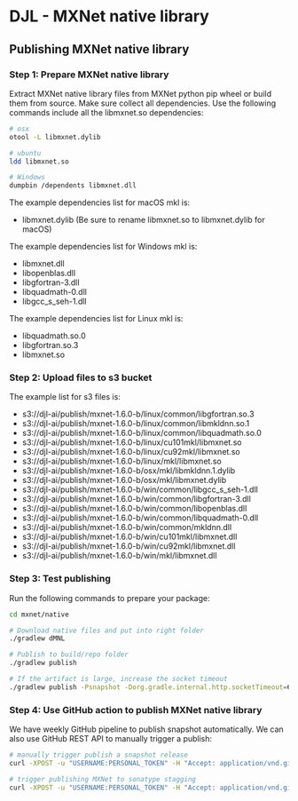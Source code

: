 # DJL - MXNet native library

## Publishing MXNet native library

### Step 1: Prepare MXNet native library

Extract MXNet native library files from MXNet python pip wheel or build them from source.
Make sure collect all dependencies. Use the following commands include all the libmxnet.so dependencies:
```bash
# osx
otool -L libmxnet.dylib

# ubuntu
ldd libmxnet.so

# Windows
dumpbin /dependents libmxnet.dll
```

The example dependencies list for macOS mkl is:
- libmxnet.dylib (Be sure to rename libmxnet.so to libmxnet.dylib for macOS)

The example dependencies list for Windows mkl is:
- libmxnet.dll
- libopenblas.dll
- libgfortran-3.dll
- libquadmath-0.dll
- libgcc_s_seh-1.dll

The example dependencies list for Linux mkl is:
- libquadmath.so.0
- libgfortran.so.3
- libmxnet.so


### Step 2: Upload files to s3 bucket

The example list for s3 files is: 
- s3://djl-ai/publish/mxnet-1.6.0-b/linux/common/libgfortran.so.3
- s3://djl-ai/publish/mxnet-1.6.0-b/linux/common/libmkldnn.so.1
- s3://djl-ai/publish/mxnet-1.6.0-b/linux/common/libquadmath.so.0
- s3://djl-ai/publish/mxnet-1.6.0-b/linux/cu101mkl/libmxnet.so
- s3://djl-ai/publish/mxnet-1.6.0-b/linux/cu92mkl/libmxnet.so
- s3://djl-ai/publish/mxnet-1.6.0-b/linux/mkl/libmxnet.so
- s3://djl-ai/publish/mxnet-1.6.0-b/osx/mkl/libmkldnn.1.dylib
- s3://djl-ai/publish/mxnet-1.6.0-b/osx/mkl/libmxnet.dylib
- s3://djl-ai/publish/mxnet-1.6.0-b/win/common/libgcc_s_seh-1.dll
- s3://djl-ai/publish/mxnet-1.6.0-b/win/common/libgfortran-3.dll
- s3://djl-ai/publish/mxnet-1.6.0-b/win/common/libopenblas.dll
- s3://djl-ai/publish/mxnet-1.6.0-b/win/common/libquadmath-0.dll
- s3://djl-ai/publish/mxnet-1.6.0-b/win/common/mkldnn.dll
- s3://djl-ai/publish/mxnet-1.6.0-b/win/cu101mkl/libmxnet.dll
- s3://djl-ai/publish/mxnet-1.6.0-b/win/cu92mkl/libmxnet.dll
- s3://djl-ai/publish/mxnet-1.6.0-b/win/mkl/libmxnet.dll

### Step 3: Test publishing

Run the following commands to prepare your package:

```bash
cd mxnet/native

# Download native files and put into right folder
./gradlew dMNL

# Publish to build/repo folder
./gradlew publish

# If the artifact is large, increase the socket timeout
./gradlew publish -Psnapshot -Dorg.gradle.internal.http.socketTimeout=60000 -Dorg.gradle.internal.http.connectionTimeout=60000
```

### Step 4: Use GitHub action to publish MXNet native library

We have weekly GitHub pipeline to publish snapshot automatically. We can also use GitHub REST API to manually trigger a publish:

```bash
# manually trigger publish a snapshot release
curl -XPOST -u "USERNAME:PERSONAL_TOKEN" -H "Accept: application/vnd.github.everest-preview+json" -H "Content-Type: application/json" https://api.github.com/repos/USERNAME/RESPOSITORY_NAME/dispatches --data '{"event_type": “mxnet-snapshot-pub"}'

# trigger publishing MXNet to sonatype stagging
curl -XPOST -u "USERNAME:PERSONAL_TOKEN" -H "Accept: application/vnd.github.everest-preview+json" -H "Content-Type: application/json" https://api.github.com/repos/USERNAME/RESPOSITORY_NAME/dispatches --data '{"event_type": “mxnet-staging-pub"}'
```
